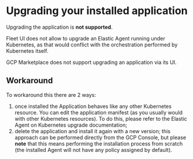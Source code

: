 # Upgrading your installed application

Upgrading the application is **not supported**.

Fleet UI does not allow to upgrade an Elastic Agent running under Kubernetes, as that would conflict with the orchestration performed by Kubernetes itself.

GCP Marketplace does not support upgrading an application via its UI.

## Workaround

To workaround this there are 2 ways:
1. once installed the Application behaves like any other Kubernetes resource. You can edit the application manifest (as you usually would with other Kubernetes resources). To do this, please refer to the Elastic Agent on Kubernetes upgrade documentation;
2. delete the application and install it again with a new version; this approach can be performed directly from the GCP Console, but please **note** that this means performing the installation process from scratch (the installed Agent will not have any policy assigned by default).